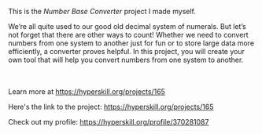 This is the *Number Base Converter* project I made myself.


<p>We’re all quite used to our good old decimal system of numerals. But let’s not forget that there are other ways to count! Whether we need to convert numbers from one system to another just for fun or to store large data more efficiently, a converter proves helpful. In this project, you will create your own tool that will help you convert numbers from one system to another.</p><br/><br/>Learn more at <a href="https://hyperskill.org/projects/165?utm_source=ide&utm_medium=ide&utm_campaign=ide&utm_content=project-card">https://hyperskill.org/projects/165</a>

Here's the link to the project: https://hyperskill.org/projects/165

Check out my profile: https://hyperskill.org/profile/370281087